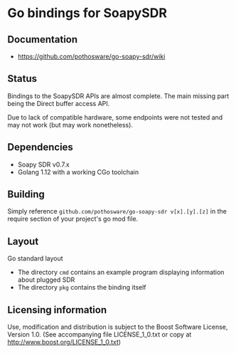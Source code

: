 # Go bindings for SoapySDR

## Documentation

* https://github.com/pothosware/go-soapy-sdr/wiki

## Status

Bindings to the SoapySDR APIs are almost complete. The main missing part being the Direct buffer access API.

Due to lack of compatible hardware, some endpoints were not tested and may not work (but may work nonetheless).

## Dependencies

* Soapy SDR  v0.7.x
* Golang 1.12 with a working CGo toolchain

## Building

Simply reference `github.com/pothosware/go-soapy-sdr v[x].[y].[z]` in the require section of your project's go mod 
file.

## Layout

Go standard layout
* The directory `cmd` contains an example program displaying information about plugged SDR
* The directory `pkg` contains the binding itself

## Licensing information

Use, modification and distribution is subject to the Boost Software
License, Version 1.0. (See accompanying file LICENSE_1_0.txt or copy at
http://www.boost.org/LICENSE_1_0.txt)
